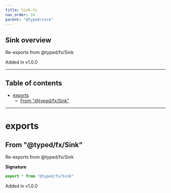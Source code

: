 ```yaml
---
title: Sink.ts
nav_order: 24
parent: "@typed/core"
---
```


## Sink overview

Re-exports from @typed/fx/Sink

Added in v1.0.0

---

<h2 class="text-delta">Table of contents</h2>

- [exports](#exports)
  - [From "@typed/fx/Sink"](#from-typedfxsink)

---

# exports

## From "@typed/fx/Sink"

Re-exports from @typed/fx/Sink

**Signature**

```ts
export * from "@typed/fx/Sink"
```

Added in v1.0.0
